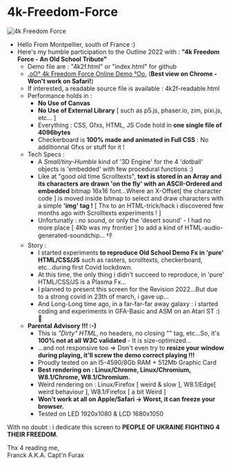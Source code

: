 # 4k-Freedom-Force

![4k Freedom Force](https://github.com/CaptainFurax/Freedom-Force-4k/blob/main/CPT2205222101-1680x863.png)

+ Hello From Montpellier, south of France :)
+ Here's my humble participation to the Outline 2022 with : __"4k Freedom Force - An Old School Tribute"__
    + Demo file are : "4k2f.html" or "index.html" for github
    + [.oO° 4k Freedom Force Online Demo °Oo.](https://captainfurax.github.io/4k-Freedom-Force/) (__Best view on Chrome - Won't work on Safari!__)
    + If interested, a readable source file is available : 4k2f-readable.html
  + Performance holds in : 
    + __No Use of Canvas__
    + __No Use of External Library__ [ such as p5.js, phaser.io, zim, pixi.js, etc... ]
    + Everything : CSS, Gfxs, HTML, JS Code hold in __one single file of 4096bytes__ 
    + Checkerboard is __100% made and animated in Full CSS__ : No additionnal Gfxs or stuff for it !
  + Tech Specs :
    + A *Small/tiny-Humble* kind of '3D Engine' for the 4 'dotball' objects is 'embedded' with few procedural functions :)
    + Like at "good old time Scrolltexts", __text is stored in an Array and its characters are drawn 'on the fly' with an ASCII-Ordered and embedded__ bitmap 16x16 font...Where an X-Offset[ the character code ] is moved inside bitmap to select and draw characters with a simple __'img' tag !__ [ Thx to an HTML-trick/hack i discovered few months ago with Scrolltexts experiments ! ]
    + Unfortunatly : no sound, or only the 'desert sound' - I had no more place [ 4Kb was my frontier ] to add a kind of HTML-audio-generated-soundchip... 👎
  + Story :
    + I started experiments __to reproduce Old School Demo Fx in 'pure' HTML/CSS/JS__ such as rasters, scrolltexts, checkerboard, etc...during first Covid
      lockdown.
    + At this time, the only thing i didn't succeed to reproduce, in 'pure' HTML/CSS/JS is a Plasma Fx...
    + I planned to present this screen for the Revision 2022...But due to a strong covid in 23th of march, i gave up...
    + And Long-Long time ago, in a far-far-far away galaxy : i started coding and experiments in GFA-Basic and ASM on an Atari ST :) 🦖
  + __Parental Advisory !!! :-)__ 
    + This is *"Dirty" HTML*, no headers, no closing "</body>" tag, etc...So, it's __100% not at all W3C validated__ - It is size-optimized...
    + ...and not responsive too => Don't even try to __resize your window during playing, it'll screw the demo correct playing !!!__
    + Proudly tested on an I5-4590/8Gb RAM + 512Mb Graphic Card
    + __Best rendering on : Linux/Chrome, Linux/Chromium, W8.1/Chrome, W8.1/Chromium.__
    + Weird rendering on : Linux/Firefox [ weird & slow ], W8.1/Edge[ weird behaviour ], W8.1/Firefox [ a bit Weird ]
    + __Won't work at all on Apple/Safari -> Worst, it can freeze your browser.__
    + Tested on LED 1920x1080 & LCD 1680x1050

With no doubt : i dedicate this screen to __PEOPLE OF UKRAINE FIGHTING 4 THEIR FREEDOM.__


Thx 4 reading me,  
Franck A.K.A. Capt'n Furax


